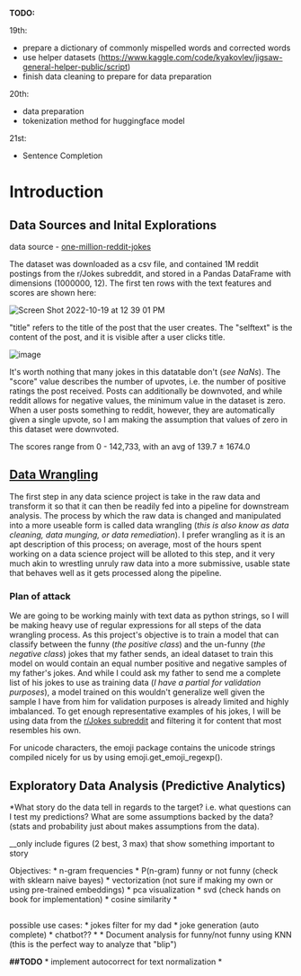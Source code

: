 **TODO:**

19th:

- prepare a dictionary of commonly mispelled words and corrected words
- use helper datasets (https://www.kaggle.com/code/kyakovlev/jigsaw-general-helper-public/script)
- finish data cleaning to prepare for data preparation

20th:

- data preparation
- tokenization method for huggingface model

21st:

- Sentence Completion

# Introduction

## Data Sources and Inital Explorations

data source - [one-million-reddit-jokes](https://query.data.world/s/htrdsouy327xqa4w457qx6k6sjtj6r)

The dataset was downloaded as a csv file, and contained 1M reddit postings from the r/Jokes subreddit, and stored in a Pandas DataFrame with dimensions (1000000, 12). The first ten rows with the text features and scores are shown here:

![Screen Shot 2022-10-19 at 12 39 01 PM](https://user-images.githubusercontent.com/64797107/196752309-70664abd-bf38-4428-9d15-4aaeb7493e9c.png)

"title" refers to the title of the post that the user creates. The "selftext" is the content of the post, and it is visible after a user clicks title. 

![image](https://user-images.githubusercontent.com/64797107/196763792-7cabc910-c445-402f-9ec6-7cc48490454d.png)


It's worth nothing that many jokes in this datatable don't  (*see NaNs*). The "score" value describes the number of upvotes, i.e. the number of positive ratings the post received. Posts can additionally be downvoted, and while reddit allows for negative values, the minimum value in the dataset is zero. When a user posts something to reddit, however, they are automatically given a single upvote, so I am making the assumption that values of zero in this dataset were downvoted. 

The scores range from 0 - 142,733, with an avg of 139.7 $\pm$ 1674.0

## [Data Wrangling](https://github.com/Pooret/jokes/blob/main/data%20wrangling.ipynb)

The first step in any data science project is take in the raw data and transform it so that it can then be readily fed into a pipeline for downstream analysis. The process by which the raw data is changed and manipulated into a more useable form is called data wrangling (*this is also know as data cleaning, data munging, or data remediation*). I prefer wrangling as it is an apt description of this process; on average, most of the hours spent working on a data science project will be alloted to this step, and it very much akin to wrestling unruly raw data into a more submissive, usable state that behaves well as it gets processed along the pipeline.

### Plan of attack
We are going to be working mainly with text data as python strings, so I will be making heavy use of regular expressions for all steps of the data wrangling process. As this project's objective is to train a model that can classify between the funny (*the positive class*) and the un-funny (*the negative class*) jokes that my father sends, an ideal dataset to train this model on would contain an equal number positive and negative samples of my father's jokes. And while I could ask my father to send me a complete list of his jokes to use as training data (*I have a partial for validation purposes*), a model trained on this wouldn't generalize well given the sample I have from him for validation purposes is already limited and highly imbalanced. To get enough representative examples of his jokes, I will be using data from the [r/Jokes subreddit](https://www.reddit.com/r/Jokes/) and filtering it for content that most resembles his own. 

For unicode characters, the emoji package contains the unicode strings compiled nicely for us by using emoji.get_emoji_regexp(). 

## Exploratory Data Analysis (Predictive Analytics)
*What story do the data tell in regards to the target? i.e. what questions can I test my predictions? What are some assumptions backed by the data? (stats and probability just about makes assumptions from the data).

__only include figures (2 best, 3 max) that show something important to story

Objectives: 
 \* n-gram frequencies
 \* P(n-gram) funny or not funny (check with sklearn naive bayes)
 \* vectorization (not sure if making my own or using pre-trained embeddings)
 \* pca visualization
 \* svd (check hands on book for implementation)
 \* cosine similarity
 \* 
 
##

possible use cases:
\* jokes filter for my dad 
\* joke generation (auto complete)
\* chatbot??
\* 
\* Document analysis for funny/not funny using KNN (this is the perfect way to analyze that "blip")
 
**##TODO**
 \* implement autocorrect for text normalization
 \* 

